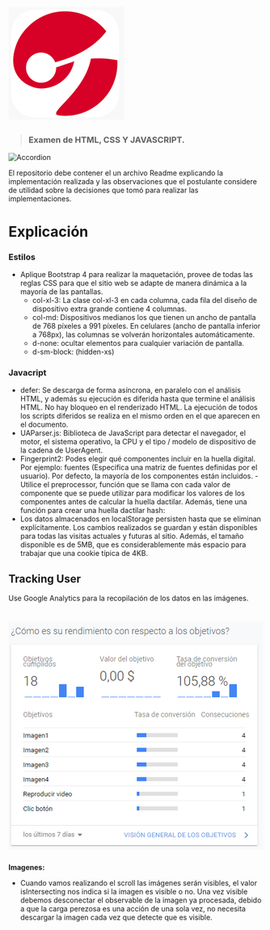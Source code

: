 
# ![Examen](logo.png)

> ### Examen de HTML, CSS Y JAVASCRIPT.

<p>
  <img src="gif/video.mp4" alt="Accordion" width="300">
</p>

El repositorio debe contener el un archivo Readme explicando la implementación realizada y las observaciones que el postulante considere de utilidad sobre la decisiones que tomó para realizar las implementaciones.


# Explicación

### Estilos

- Aplique Bootstrap 4 para realizar la maquetación, provee de todas las reglas CSS para que el sitio web se adapte de manera dinámica a la mayoría de las pantallas.
    - col-xl-3: La clase col-xl-3 en cada columna, cada fila del diseño de dispositivo extra grande contiene 4 columnas.
    - col-md: Dispositivos medianos los que tienen un ancho de pantalla de 768 píxeles a 991 píxeles. En celulares (ancho de pantalla inferior a 768px), las columnas se    volverán horizontales automáticamente.
    - d-none: ocultar elementos para cualquier variación de pantalla.
    - d-sm-block: (hidden-xs)

### Javacript

- defer: Se descarga de forma asíncrona, en paralelo con el análisis HTML, y además su ejecución es diferida hasta que termine el análisis HTML. No hay bloqueo en el renderizado HTML. La ejecución de todos los scripts diferidos se realiza en el mismo orden en el que aparecen en el documento.
- UAParser.js: Biblioteca de JavaScript para detectar el navegador, el motor, el sistema operativo, la CPU y el tipo / modelo de dispositivo de la cadena de UserAgent.
- Fingerprint2: Podes elegir qué componentes incluir en la huella digital. Por ejemplo:  fuentes (Especifica una matriz de fuentes definidas por el usuario). Por defecto, la mayoría de los componentes están incluidos.
    -Utilice el preprocessor, función que se llama con cada valor de componente que se puede utilizar para modificar los valores de los componentes antes de calcular la huella dactilar. Además, tiene una función para crear una huella dactilar hash:
- Los datos almacenados en localStorage persisten hasta que se eliminan explícitamente. Los cambios realizados se guardan y están disponibles para todas las visitas actuales y futuras al sitio. Además, el tamaño disponible es de 5MB, que es considerablemente más espacio para trabajar que una cookie típica de 4KB.

## Tracking User

Use Google Analytics para la recopilación de los datos en las imágenes.

# ![GOOGLE ANALYTICS](google-analytics.png)

**Imagenes:**

- Cuando vamos realizando el scroll las imágenes serán visibles, el valor isIntersecting nos indica si la imagen es visible o no. Una vez visible debemos desconectar el observable de la imagen ya procesada, debido a que la carga perezosa es una acción de una sola vez, no necesita descargar la imagen cada vez que detecte que es visible.


